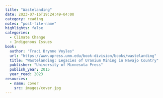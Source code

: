 ```yaml
---
title: "Wastelanding"
date: 2023-07-16T19:24:49-04:00
category: reading
notes: "post-file-name"
highlights: false
categories:
  - Climate Change
  - Indigenous Issues
book:
  author: "Traci Brynne Voyles"
  url: "https://www.upress.umn.edu/book-division/books/wastelanding"
  title: "Wastelanding: Legacies of Uranium Mining in Navajo Country"
  publisher: "University of Minnesota Press"
  publish_year: 2015
  year_read: 2023
resources:
  - name: cover
    src: images/cover.jpg
---
```


